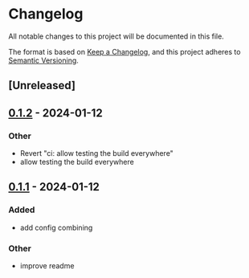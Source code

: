 # Changelog
All notable changes to this project will be documented in this file.

The format is based on [Keep a Changelog](https://keepachangelog.com/en/1.0.0/),
and this project adheres to [Semantic Versioning](https://semver.org/spec/v2.0.0.html).

## [Unreleased]

## [0.1.2](https://github.com/mateimicu/monorepo-dependabot-config/compare/v0.1.1...v0.1.2) - 2024-01-12

### Other
- Revert "ci: allow testing the build everywhere"
- allow testing the build everywhere

## [0.1.1](https://github.com/mateimicu/monorepo-dependabot-config/compare/v0.1.0...v0.1.1) - 2024-01-12

### Added
- add config combining

### Other
- improve readme
